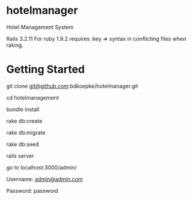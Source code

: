 hotelmanager
============

Hotel Management System

Rails 3.2.11
For ruby 1.9.2 requires :key => syntax in conflicting files when raking.

Getting Started
============
git clone git@github.com:bdkoepke/hotelmanager.git

cd hotelmanagement

bundle install

rake db:create

rake db:migrate

rake db:seed

rails server

go to localhost:3000/admin/

Username: admin@admin.com

Password: password
